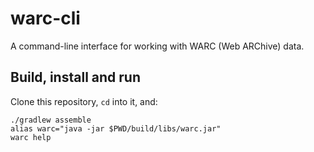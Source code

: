 # warc-cli

A command-line interface for working with WARC (Web ARChive) data.

## Build, install and run

Clone this repository, `cd` into it, and:

    ./gradlew assemble
    alias warc="java -jar $PWD/build/libs/warc.jar"
    warc help
